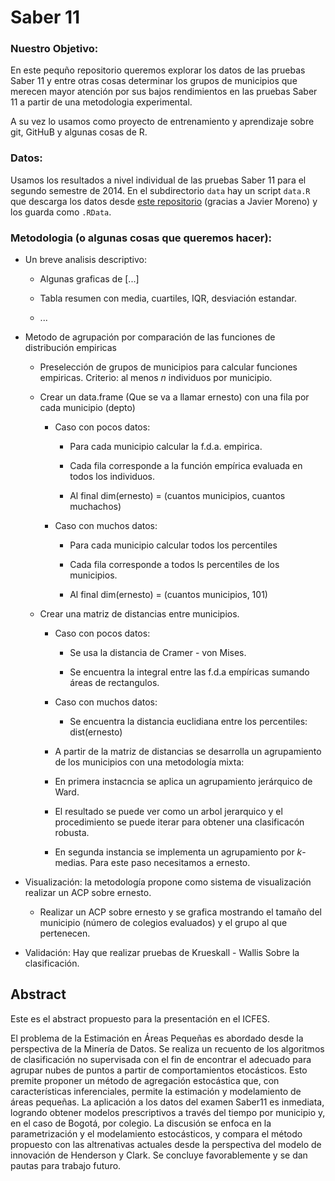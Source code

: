 # Saber 11

### Nuestro Objetivo:
En este pequño repositorio queremos explorar los datos de las pruebas Saber 11 y entre otras cosas determinar los grupos de municipios que merecen mayor atención por sus bajos rendimientos en las pruebas Saber 11 a partir de una metodologia experimental.

A su vez lo usamos como proyecto de entrenamiento y aprendizaje sobre git, GitHuB y algunas cosas de R.

### Datos: 
Usamos los resultados a nivel individual de las pruebas Saber 11 para el segundo semestre de 2014. En el subdirectorio `data` hay un script `data.R` que descarga los datos desde [este repositorio](https://github.com/finiterank/saber2014/) (gracias a Javier Moreno) y los guarda como `.RData`. 

### Metodologia (o algunas cosas que queremos hacer): 

- Un breve analisis descriptivo: 
	
	* Algunas graficas de [...]
	
	* Tabla resumen con media, cuartiles, IQR, desviación estandar.

	* ...  

- Metodo de agrupación por comparación de las funciones de distribución empiricas

	* Preselección de grupos de municipios para calcular funciones empiricas. Criterio: al menos $n$ individuos por municipio.

  * Crear un data.frame (Que se va a llamar ernesto) con una fila por cada municipio (depto)
  
    * Caso con pocos datos: 
      
      - Para cada municipio calcular la f.d.a. empirica.
      
      - Cada fila corresponde a la función empírica evaluada en todos los individuos.
      
      - Al final dim(ernesto) = (cuantos municipios, cuantos muchachos)
      
    * Caso con muchos datos:
      
      - Para cada municipio calcular todos los percentiles
      
      - Cada fila corresponde a todos ls percentiles de los municipios.

      - Al final dim(ernesto) = (cuantos municipios, 101)

  * Crear una matriz de distancias entre municipios.
  
    * Caso con pocos datos:
    
      - Se usa la distancia de Cramer - von Mises.
      
      - Se encuentra la integral entre las f.d.a empíricas sumando áreas de rectangulos.
      
    * Caso con muchos datos:
    
      - Se encuentra la distancia euclidiana entre los percentiles: dist(ernesto)

	* A partir de la matriz de distancias se desarrolla un agrupamiento de los municipios con una metodología mixta:
    
    - En primera instacncia se aplica un agrupamiento jerárquico de Ward.

    - El resultado se puede ver como un arbol jerarquico y el procedimiento se puede iterar para obtener una clasificacón robusta.

    - En segunda instancia se implementa un agrupamiento por $k$-medias. Para este paso necesitamos a ernesto.
    
- Visualización: la metodología propone como sistema de visualización realizar un ACP sobre ernesto.
  
	* Realizar un ACP sobre ernesto y se grafica mostrando el tamaño del municipio (número de colegios evaluados) y el grupo al que pertenecen.

- Validación: Hay que realizar pruebas de Krueskall - Wallis Sobre la clasificación.


## Abstract

Este es el abstract propuesto para la presentación en el ICFES.

El problema de la Estimación en Áreas Pequeñas es abordado desde la perspectiva de la Minería de Datos. Se realiza un recuento de los algoritmos de clasificación no supervisada con el fin de encontrar el adecuado para agrupar nubes de puntos a partir de comportamientos etocásticos. Esto premite proponer un método de agregación estocástica que, con características inferenciales, permite la estimación y modelamiento de áreas pequeñas. La aplicación a los datos del examen Saber11 es inmediata, logrando obtener modelos prescriptivos a través del tiempo por municipio y, en el caso de Bogotá, por colegio. La discusión se enfoca en la parametrización y el modelamiento estocásticos, y compara el método propuesto con las altrenativas actuales desde la perspectiva del modelo de innovación de Henderson y Clark. Se concluye favorablemente y se dan pautas para trabajo futuro.

